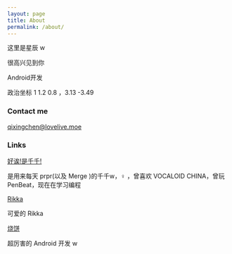 ```yaml
---
layout: page
title: About
permalink: /about/
---
```


这里是星辰 w 

很高兴见到你

Android开发 

政治坐标 1 1.2 0.8 ，3.13 -3.49

### Contact me

[qixingchen@lovelive.moe](mailto:qixingchen@lovelive.moe)

### Links

[好诶!是千千!](https://wwyqianqian.github.io) 

是用来每天 prpr(以及 Merge )的千千w，♀ ，曾喜欢 VOCALOID CHINA，曾玩 PenBeat，现在在学习编程


[Rikka](https://shizuku.moe) 

可爱的 Rikka


[烧饼](http://feng.moe) 

超厉害的 Android 开发 w
